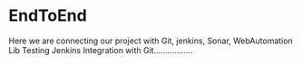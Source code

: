 # EndToEnd
Here we are connecting our  project with Git, jenkins, Sonar, WebAutomation Lib
Testing Jenkins Integration with Git.................
